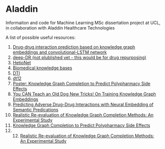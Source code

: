 # Aladdin
Informaiton and code for Machine Learning MSc dissertation project at UCL, in collaboration with Aladdin Healthcare Technologies 


A list of possible useful resources:

1. [Drug-drug interaction prediction based on knowledge graph embeddings and convolutional-LSTM network](https://research.vu.nl/en/publications/drug-drug-interaction-prediction-based-on-knowledge-graph-embeddi)
2. [deep-DR (not plublished yet - this would be for drug repurposing)](https://github.com/ChengF-Lab/deepDR)
3. [HetioNet](https://elifesciences.org/articles/26726)
4. [Biomedical knowledge bases](https://openreview.net/pdf?id=B1gGyLFEDV)
5. [DTI](https://www.researchgate.net/publication/321428613_DDR_Efficient_computational_method_to_predict_drug-Target_interactions_using_graph_mining_and_machine_learning_approaches)
6. [dt12](https://www.frontiersin.org/articles/10.3389/fphar.2018.01134/full)
7. [Poster: Knowledge Graph Completion to Predict Polypharmacy Side Effects](https://arxiv.org/pdf/1810.09227.pdf)
8. [You CAN Teach an Old Dog New Tricks! On Training Knowledge Graph Embeddings](https://openreview.net/forum?id=BkxSmlBFvr)
9. [Predicting Adverse Drug-Drug Interactions with Neural Embedding of Semantic Predications](https://www.biorxiv.org/content/10.1101/752022v2.full#ref-16)
10. [Realistic Re-evaluation of Knowledge Graph Completion Methods: An Experimental Study](https://arxiv.org/abs/2003.08001)
11. [Knowledge Graph Completion to Predict Polypharmacy Side Effects](https://arxiv.org/abs/1810.09227)
12. 12. [Realistic Re-evaluation of Knowledge Graph Completion Methods: An Experimental Study](https://arxiv.org/abs/2003.08001)
